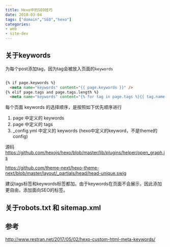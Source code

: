 ```yaml
---
title: Hexo中的SEO技巧
date: 2018-03-04
tags: ["domain","SEO","hexo"]
categories:
- web
- site-dev
---
```



## 关于keywords

为每个post添加tag，因为tag会被放入页面的`keywords`

```html

{% if page.keywords %}
  <meta name="keywords" content="{{ page.keywords }}" />
{% elif page.tags and page.tags.length %}
  <meta name="keywords" content="{% for tag in page.tags %}{{ tag.name }},{% endfor %}" />
```


每个页面 keywords 的选择顺序，是按照如下优先顺序进行

1. page 中定义的 keywords
1. page 中定义的 tags
1. _config.yml 中定义的 keywords (hexo中定义的keyword，不是theme的config)


源码
https://github.com/hexojs/hexo/blob/master/lib/plugins/helper/open_graph.js

https://github.com/theme-next/hexo-theme-next/blob/master/layout/_partials/head/head-unique.swig


建议tags标签和keywords标签都加。由于keywords在页面不会展示，因此添加更自由，添加面向SEO的标签。

## 关于robots.txt 和 sitemap.xml

## 参考

http://www.restran.net/2017/05/02/hexo-custom-html-meta-keywords/
